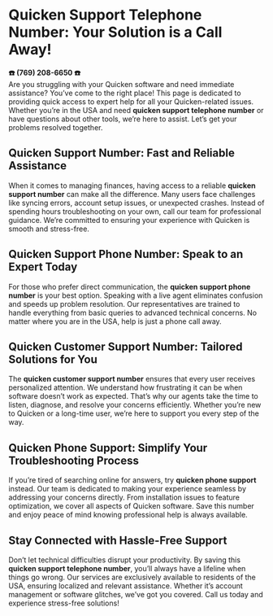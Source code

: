 # Quicken Support Telephone Number: Your Solution is a Call Away!

**☎️ ‪(769) 208-6650‬ ☎️**  
Are you struggling with your Quicken software and need immediate assistance? You’ve come to the right place! This page is dedicated to providing quick access to expert help for all your Quicken-related issues. Whether you’re in the USA and need **quicken support telephone number** or have questions about other tools, we’re here to assist. Let’s get your problems resolved together.

## Quicken Support Number: Fast and Reliable Assistance  
When it comes to managing finances, having access to a reliable **quicken support number** can make all the difference. Many users face challenges like syncing errors, account setup issues, or unexpected crashes. Instead of spending hours troubleshooting on your own, call our team for professional guidance. We’re committed to ensuring your experience with Quicken is smooth and stress-free.

## Quicken Support Phone Number: Speak to an Expert Today  
For those who prefer direct communication, the **quicken support phone number** is your best option. Speaking with a live agent eliminates confusion and speeds up problem resolution. Our representatives are trained to handle everything from basic queries to advanced technical concerns. No matter where you are in the USA, help is just a phone call away.

## Quicken Customer Support Number: Tailored Solutions for You  
The **quicken customer support number** ensures that every user receives personalized attention. We understand how frustrating it can be when software doesn’t work as expected. That’s why our agents take the time to listen, diagnose, and resolve your concerns efficiently. Whether you’re new to Quicken or a long-time user, we’re here to support you every step of the way.

## Quicken Phone Support: Simplify Your Troubleshooting Process  
If you’re tired of searching online for answers, try **quicken phone support** instead. Our team is dedicated to making your experience seamless by addressing your concerns directly. From installation issues to feature optimization, we cover all aspects of Quicken software. Save this number and enjoy peace of mind knowing professional help is always available.

## Stay Connected with Hassle-Free Support  
Don’t let technical difficulties disrupt your productivity. By saving this **quicken support telephone number**, you’ll always have a lifeline when things go wrong. Our services are exclusively available to residents of the USA, ensuring localized and relevant assistance. Whether it’s account management or software glitches, we’ve got you covered. Call us today and experience stress-free solutions!
